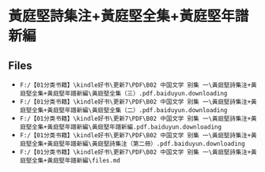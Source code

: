 # 黃庭堅詩集注+黃庭堅全集+黃庭堅年譜新編

## Files

- `F:/【01分类书籍】\kindle好书\更新7\PDF\B02 中国文学 别集 一\黃庭堅詩集注+黃庭堅全集+黃庭堅年譜新編\黃庭堅全集（三）.pdf.baiduyun.downloading`
- `F:/【01分类书籍】\kindle好书\更新7\PDF\B02 中国文学 别集 一\黃庭堅詩集注+黃庭堅全集+黃庭堅年譜新編\黃庭堅全集（二）.pdf.baiduyun.downloading`
- `F:/【01分类书籍】\kindle好书\更新7\PDF\B02 中国文学 别集 一\黃庭堅詩集注+黃庭堅全集+黃庭堅年譜新編\黃庭堅年譜新編.pdf.baiduyun.downloading`
- `F:/【01分类书籍】\kindle好书\更新7\PDF\B02 中国文学 别集 一\黃庭堅詩集注+黃庭堅全集+黃庭堅年譜新編\黃庭堅詩集注（第二冊）.pdf.baiduyun.downloading`
- `F:/【01分类书籍】\kindle好书\更新7\PDF\B02 中国文学 别集 一\黃庭堅詩集注+黃庭堅全集+黃庭堅年譜新編\files.md`

